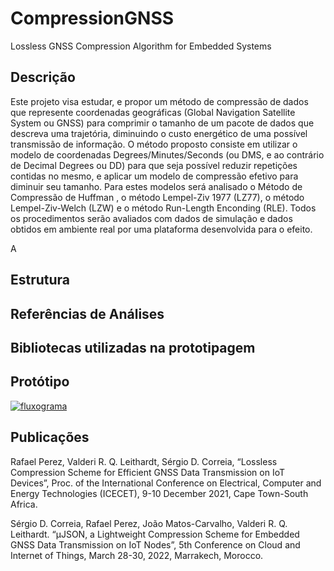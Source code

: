# CompressionGNSS
Lossless GNSS Compression Algorithm for  Embedded Systems 

## Descrição
Este projeto visa estudar, e propor um método de compressão de dados que represente coordenadas geográficas (Global Navigation Satellite System ou GNSS) para comprimir o tamanho de um pacote de dados que descreva uma trajetória, diminuindo o custo energético de uma possível transmissão de informação. O método proposto consiste em utilizar o modelo de coordenadas Degrees/Minutes/Seconds (ou DMS, e ao contrário de Decimal Degrees ou DD) para que seja possível reduzir repetições contidas no mesmo, e aplicar um modelo de compressão efetivo para diminuir seu tamanho. Para estes modelos será analisado o Método de Compressão de Huffman , o método Lempel-Ziv 1977 (LZ77), o método Lempel-Ziv-Welch (LZW) e o método Run-Length Enconding (RLE). Todos os procedimentos serão avaliados com dados de simulação e dados obtidos em ambiente real por uma plataforma desenvolvida para o efeito.

A

## Estrutura

## Referências de Análises

## Bibliotecas utilizadas na prototipagem

## Protótipo
<div>
  <a href="https://ibb.co/2PBGwB5"><img src="https://i.ibb.co/0Z3Hk3Q/fluxograma.png" alt="fluxograma" border="0"></a>
</div>


## Publicações

Rafael Perez, Valderi R. Q. Leithardt, Sérgio D. Correia, “Lossless Compression
Scheme for Efficient GNSS Data Transmission on IoT Devices”, Proc. of the
International Conference on Electrical, Computer and Energy Technologies (ICECET),
9-10 December 2021, Cape Town-South Africa.

Sérgio D. Correia, Rafael Perez, João Matos-Carvalho, Valderi R. Q. Leithardt. “µJSON,
a Lightweight Compression Scheme for Embedded GNSS Data Transmission on
IoT Nodes”, 5th Conference on Cloud and Internet of Things, March 28-30, 2022,
Marrakech, Morocco.
